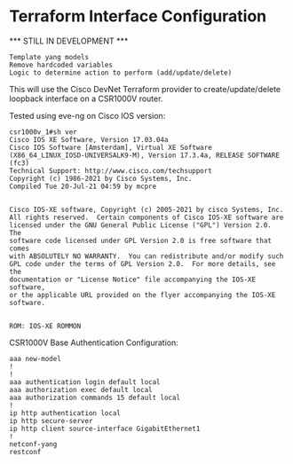 # Terraform Interface Configuration

*** STILL IN DEVELOPMENT ***
```
Template yang models
Remove hardcoded variables
Logic to determine action to perform (add/update/delete)
```

This will use the Cisco DevNet Terraform provider to create/update/delete loopback interface on a CSR1000V router.

Tested using eve-ng on Cisco IOS version:
```
csr1000v_1#sh ver
Cisco IOS XE Software, Version 17.03.04a
Cisco IOS Software [Amsterdam], Virtual XE Software (X86_64_LINUX_IOSD-UNIVERSALK9-M), Version 17.3.4a, RELEASE SOFTWARE (fc3)
Technical Support: http://www.cisco.com/techsupport
Copyright (c) 1986-2021 by Cisco Systems, Inc.
Compiled Tue 20-Jul-21 04:59 by mcpre


Cisco IOS-XE software, Copyright (c) 2005-2021 by cisco Systems, Inc.
All rights reserved.  Certain components of Cisco IOS-XE software are
licensed under the GNU General Public License ("GPL") Version 2.0.  The
software code licensed under GPL Version 2.0 is free software that comes
with ABSOLUTELY NO WARRANTY.  You can redistribute and/or modify such
GPL code under the terms of GPL Version 2.0.  For more details, see the
documentation or "License Notice" file accompanying the IOS-XE software,
or the applicable URL provided on the flyer accompanying the IOS-XE
software.


ROM: IOS-XE ROMMON
```

CSR1000V Base Authentication Configuration:
```
aaa new-model
!
!
aaa authentication login default local
aaa authorization exec default local
aaa authorization commands 15 default local
!
ip http authentication local
ip http secure-server
ip http client source-interface GigabitEthernet1
!
netconf-yang
restconf
```
